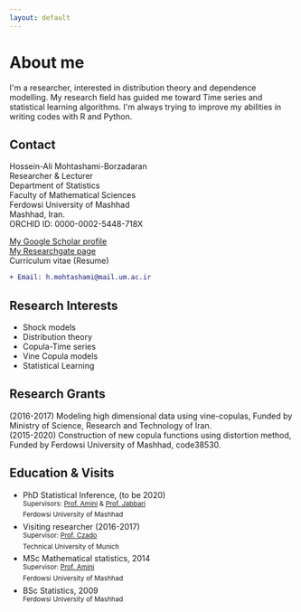 ```yaml
---
layout: default
---
```


# About me

I'm a researcher, interested in distribution theory and dependence modelling. My research field has guided me toward Time series and statistical learning algorithms. I'm always trying to improve my abilities in writing codes with R and Python.

## Contact

Hossein-Ali Mohtashami-Borzadaran  
Researcher & Lecturer  
Department of Statistics  
Faculty of Mathematical Sciences  
Ferdowsi University of Mashhad  
Mashhad, Iran.  
ORCHID ID: 0000-0002-5448-718X
  
[My Google Scholar profile](https://scholar.google.com/citations?hl=en&user=McMgn4oAAAAJ)  
[My Researchgate page](https://www.researchgate.net/profile/Hossien_Ali_Mohtashami-Borzadaran)  
Curriculum vitae (Resume)  
```diff
+ Email: h.mohtashami@mail.um.ac.ir
```





## Research Interests

* Shock models  
* Distribution theory  
* Copula-Time series  
* Vine Copula models  
* Statistical Learning

## Research Grants

(2016-2017) Modeling high dimensional data using vine-copulas, Funded by Ministry of Science, Research and Technology of Iran.  
(2015-2020) Construction of new copula functions using distortion method, Funded by Ferdowsi University of Mashhad, code38530.

## Education & Visits

* PhD Statistical Inference, (to be 2020)  
<sup> Supervisors: [Prof. Amini](http://m-amini.profcms.um.ac.ir) & [Prof. Jabbari](http://jabbarinh.profcms.um.ac.ir)</sup>  
<sup> Ferdowsi University of Mashhad </sup>    
* Visiting researcher (2016-2017)  
<sup> Supervisor: [Prof. Czado](https://www.groups.ma.tum.de/en/statistics/people/claudia-czado) </sup>  
<sup>  Technical University of Munich  </sup>    
* MSc Mathematical statistics, 2014  
<sup> Supervisor: [Prof. Amini](http://m-amini.profcms.um.ac.ir/) </sup>  
<sup> Ferdowsi University of Mashhad </sup>    
* BSc Statistics, 2009  
<sup> Ferdowsi University of Mashhad </sup>

